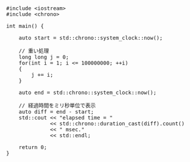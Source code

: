 <pre>
#include &lt;iostream&gt;
#include &lt;chrono&gt;

int main() {
    
    auto start = std::chrono::system_clock::now();

    // 重い処理
    long long j = 0;
    for(int i = 1; i <= 100000000; ++i)
    {
        j += i;
    }

    auto end = std::chrono::system_clock::now();

    // 経過時間をミリ秒単位で表示
    auto diff = end - start;
    std::cout << "elapsed time = "
              << std::chrono::duration_cast<std::chrono::milliseconds>(diff).count()
              << " msec."
              << std::endl;

    return 0;
}
</pre>

